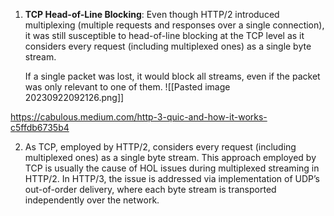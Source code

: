 1. **TCP Head-of-Line Blocking**: Even though HTTP/2 introduced multiplexing (multiple requests and responses over a single connection), it was still susceptible to head-of-line blocking at the TCP level as it considers every request (including multiplexed ones) as a single byte stream. 
	
	If a single packet was lost, it would block all streams, even if the packet was only relevant to one of them. 
![[Pasted image 20230922092126.png]]

https://cabulous.medium.com/http-3-quic-and-how-it-works-c5ffdb6735b4

2. As TCP, employed by HTTP/2, considers every request (including multiplexed ones) as a single byte stream. This approach employed by TCP is usually the cause of HOL issues during multiplexed streaming in HTTP/2. In HTTP/3, the issue is addressed via implementation of UDP’s out-of-order delivery, where each byte stream is transported independently over the network.